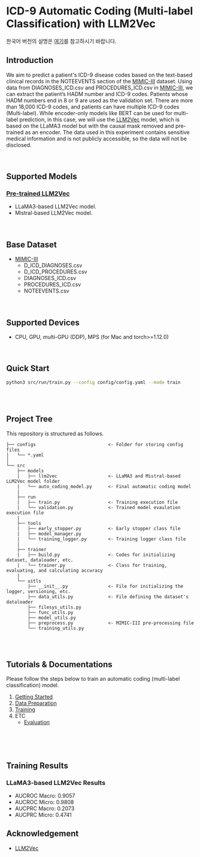 # ICD-9 Automatic Coding (Multi-label Classification) with LLM2Vec
한국어 버전의 설명은 [여기](./docs/README_ko.md)를 참고하시기 바랍니다.

## Introduction
We aim to predict a patient's ICD-9 disease codes based on the text-based clinical records in the NOTEEVENTS section of the [MIMIC-III](https://mimic.mit.edu/docs/iii/) dataset.
Using data from DIAGNOSES_ICD.csv and PROCEDURES_ICD.csv in [MIMIC-III](https://mimic.mit.edu/docs/iii/), we can extract the patient’s HADM number and ICD-9 codes.
Patients whose HADM numbers end in 8 or 9 are used as the validation set.
There are more than 18,000 ICD-9 codes, and patients can have multiple ICD-9 codes (Multi-label). 
While encoder-only models like BERT can be used for multi-label prediction, in this case, we will use the [LLM2Vec](https://github.com/McGill-NLP/llm2vec) model, which is based on the LLaMA3 model but with the causal mask removed and pre-trained as an encoder. 
The data used in this experiment contains sensitive medical information and is not publicly accessible, so the data will not be disclosed.
<br><br><br>

## Supported Models
### [Pre-trained LLM2Vec](https://github.com/McGill-NLP/llm2vec)
* LLaMA3-based LLM2Vec model.
* Mistral-based LLM2Vec model.
<br><br><br>

## Base Dataset
* [MIMIC-III](https://mimic.mit.edu/docs/iii/)
    * D_ICD_DIAGNOSES.csv
    * D_ICD_PROCEDURES.csv
    * DIAGNOSES_ICD.csv
    * PROCEDURES_ICD.csv
    * NOTEEVENTS.csv
<br><br><br>

## Supported Devices
* CPU, GPU, multi-GPU (DDP), MPS (for Mac and torch>=1.12.0)
<br><br><br>

## Quick Start
```bash
python3 src/run/train.py --config config/config.yaml --mode train
```
<br><br>


## Project Tree
This repository is structured as follows.
```
├── configs                           <- Folder for storing config files
│   └── *.yaml
│
└── src      
    ├── models
    |   ├── llm2vec                   <- LLaMA3 and Mistral-based LLM2Vec model folder
    |   └── auto_coding_model.py      <- Final automatic coding model
    |
    ├── run                   
    |   ├── train.py                  <- Training execution file
    |   └── validation.py             <- Trained model evaulation execution file
    |
    ├── tools                   
    |   ├── early_stopper.py          <- Early stopper class file
    |   ├── model_manager.py          
    |   └── training_logger.py        <- Training logger class file
    |
    ├── trainer                 
    |   ├── build.py                  <- Codes for initializing dataset, dataloader, etc.
    |   └── trainer.py                <- Class for training, evaluating, and calculating accuracy
    |
    └── uitls                   
        ├── __init__.py               <- File for initializing the logger, versioning, etc.
        ├── data_utils.py             <- File defining the dataset's dataloader
        ├── filesys_utils.py       
        ├── func_utils.py
        ├── model_utils.py       
        ├── preprocess.py             <- MIMIC-III pre-processing file       
        └── training_utils.py     
```
<br><br>

## Tutorials & Documentations
Please follow the steps below to train an automatic coding (multi-label classification) model.
1. [Getting Started](./docs/1_getting_started.md)
2. [Data Preparation](./docs/2_data_preparation.md)
3. [Training](./docs/3_trainig.md)
4. ETC
   * [Evaluation](./docs/4_model_evaluation.md)

<br><br><br>


## Training Results
### LLaMA3-based LLM2Vec Results
* AUCROC Macro: 0.9057
* AUCROC Micro: 0.9808
* AUCPRC Macro: 0.2073
* AUCPRC Micro: 0.4741


## Acknowledgement
* [LLM2Vec](https://github.com/McGill-NLP/llm2vec)
